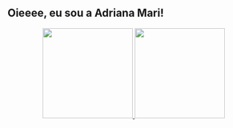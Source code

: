 ## Oieeee, eu sou a Adriana Mari! 

<div align="center">
  <a href="https://github.com/drimarif">
  <img height="180em" src="https://github-readme-stats.vercel.app/api?username=drimarif&show_icons=true&theme=dark&include_all_commits=true&count_private=true"/>
  <img height="180em" src="https://github-readme-stats.vercel.app/api/top-langs/?username=drimarif&layout=compact&langs_count=7&theme=dark"/>
</div>
